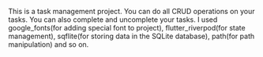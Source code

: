 This is a task management project. You can do all CRUD operations on your tasks. You can also complete and uncomplete your tasks. I used google_fonts(for adding special font to project), flutter_riverpod(for state management), sqflite(for storing data in the SQLite database), path(for path manipulation) and so on. 
